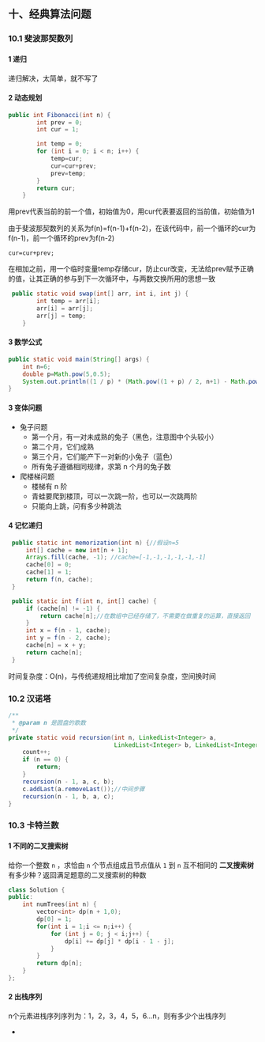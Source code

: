 











####  











##  











## 十、经典算法问题

### 10.1 斐波那契数列

#### 1 递归

递归解决，太简单，就不写了

#### 2 动态规划

```java
public int Fibonacci(int n) {
        int prev = 0;
        int cur = 1;

        int temp = 0;
        for (int i = 0; i < n; i++) {
            temp=cur;
            cur=cur+prev;
            prev=temp;           
        }
        return cur;
    }
```

用prev代表当前的前一个值，初始值为0，用cur代表要返回的当前值，初始值为1

由于斐波那契数列的关系为f(n)=f(n-1)+f(n-2)，在该代码中，前一个循环的cur为f(n-1)，前一个循环的prev为f(n-2)

`cur=cur+prev;`

在相加之前，用一个临时变量temp存储cur，防止cur改变，无法给prev赋予正确的值，让其正确的参与到下一次循环中，与两数交换所用的思想一致

```java
 public static void swap(int[] arr, int i, int j) {
        int temp = arr[i];
        arr[i] = arr[j];
        arr[j] = temp;
    }
```

#### 3 数学公式

```java
public static void main(String[] args) {
    int n=6;
    double p=Math.pow(5,0.5);
    System.out.println((1 / p) * (Math.pow((1 + p) / 2, n+1) - Math.pow((1 - p) / 2, n+1)));
}
```

#### 3 变体问题

- 兔子问题
  - 第一个月，有一对未成熟的兔子（黑色，注意图中个头较小）
  - 第二个月，它们成熟
  - 第三个月，它们能产下一对新的小兔子（蓝色）
  - 所有兔子遵循相同规律，求第 n 个月的兔子数
- 爬楼梯问题
  - 楼梯有 n 阶
  - 青蛙要爬到楼顶，可以一次跳一阶，也可以一次跳两阶
  - 只能向上跳，问有多少种跳法

#### 4 记忆递归

```java
 public static int memorization(int n) {//假设n=5
     int[] cache = new int[n + 1];
     Arrays.fill(cache, -1); //cache=[-1,-1,-1,-1,-1,-1]
     cache[0] = 0;
     cache[1] = 1;
     return f(n, cache);
 }

 public static int f(int n, int[] cache) {
     if (cache[n] != -1) {
         return cache[n];//在数组中已经存储了，不需要在做重复的运算，直接返回
     }
     int x = f(n - 1, cache);
     int y = f(n - 2, cache);
     cache[n] = x + y;
     return cache[n];
 }
```

时间复杂度：O(n)，与传统递规相比增加了空间复杂度，空间换时间

### 10.2 汉诺塔

```java
/**
 * @param n 是圆盘的歌数
 */
private static void recursion(int n, LinkedList<Integer> a,
                              LinkedList<Integer> b, LinkedList<Integer> c) {
    count++;
    if (n == 0) {
        return;
    }
    recursion(n - 1, a, c, b);
    c.addLast(a.removeLast());//中间步骤
    recursion(n - 1, b, a, c);
}
```

### 10.3 卡特兰数

#### 1 不同的二叉搜索树

给你一个整数 `n` ，求恰由 `n` 个节点组成且节点值从 `1` 到 `n` 互不相同的 **二叉搜索树** 有多少种？返回满足题意的二叉搜索树的种数

```cpp
class Solution {
public:
    int numTrees(int n) {
        vector<int> dp(n + 1,0);
        dp[0] = 1;
        for(int i = 1;i <= n;i++) {
            for (int j = 0; j < i;j++) {
                dp[i] += dp[j] * dp[i - 1 - j];
            }
        }
        return dp[n];
    }
};
```

#### 2 出栈序列

n个元素进栈序列序列为：1，2，3，4，5，6...n，则有多少个出栈序列





- ​